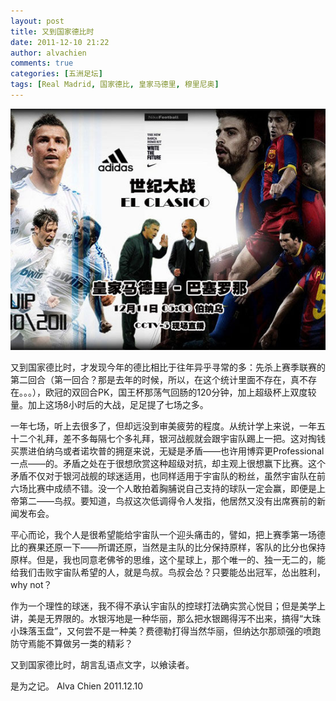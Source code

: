 ```yaml
---
layout: post
title: 又到国家德比时
date: 2011-12-10 21:22
author: alvachien
comments: true
categories: [五洲足坛]
tags: [Real Madrid, 国家德比, 皇家马德里, 穆里尼奥]
---
```


![国家德比](/assets/uploads/2011/12/U334P6T12D5862974F44DT20111210103808.jpg)

又到国家德比时，才发现今年的德比相比于往年异乎寻常的多：先杀上赛季联赛的第二回合（第一回合？那是去年的时候，所以，在这个统计里面不存在，真不存在。。。），欧冠的双回合PK，国王杯那荡气回肠的120分钟，加上超级杯上双度较量。加上这场8小时后的大战，足足提了七场之多。

一年七场，听上去很多了，但却远没到审美疲劳的程度。从统计学上来说，一年五十二个礼拜，差不多每隔七个多礼拜，银河战舰就会跟宇宙队踢上一把。这对掏钱买票进伯纳乌或者诺坎普的拥趸来说，无疑是矛盾——也许用博弈更Professional一点——的。矛盾之处在于很想欣赏这种超级对抗，却主观上很想赢下比赛。这个矛盾不仅对于银河战舰的球迷适用，也同样适用于宇宙队的粉丝，虽然宇宙队在前六场比赛中成绩不错。没一个人敢拍着胸脯说自己支持的球队一定会赢，即便是上帝第二——鸟叔。要知道，鸟叔这次低调得令人发指，他居然又没有出席赛前的新闻发布会。

平心而论，我个人是很希望能给宇宙队一个迎头痛击的，譬如，把上赛季第一场德比的赛果还原一下——所谓还原，当然是主队的比分保持原样，客队的比分也保持原样。但是，我也同意老佛爷的思维，这个星球上，那个唯一的、独一无二的，能给我们击败宇宙队希望的人，就是鸟叔。鸟叔会怂？只要能怂出冠军，怂出胜利，why not？

作为一个理性的球迷，我不得不承认宇宙队的控球打法确实赏心悦目；但是美学上讲，美是无界限的。水银泻地是一种华丽，那么把水银踢得泻不出来，搞得“大珠小珠落玉盘”，又何尝不是一种美？费德勒打得当然华丽，但纳达尔那顽强的喷跑防守焉能不算做另一类的精彩？

又到国家德比时，胡言乱语点文字，以飨读者。

是为之记。
Alva Chien
2011.12.10
